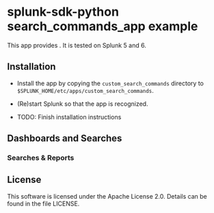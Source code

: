 splunk-sdk-python search_commands_app example
=============================================

This app provides *<app-description>*. It is tested on Splunk 5 and 6.

## Installation

* Install the app by copying the `custom_search_commands` directory to
  `$SPLUNK_HOME/etc/apps/custom_search_commands`.

* (Re)start Splunk so that the app is recognized.

* TODO: Finish installation instructions


## Dashboards and Searches


### Searches & Reports


## License

This software is licensed under the Apache License 2.0. Details can be found in
the file LICENSE.
